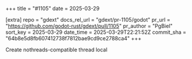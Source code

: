 +++
title = "#1105"
date = 2025-03-29

[extra]
repo = "gdext"
docs_rel_url = "gdext/pr-1105/godot"
pr_url = "https://github.com/godot-rust/gdext/pull/1105"
pr_author = "PgBiel"
sort_key = 2025-03-29
date_time = 2025-03-29T22:21:52Z
commit_sha = "64b8e5d8fb607412738f7812bae9cd9ce2788ca4"
+++

Create nothreads-compatible thread local

